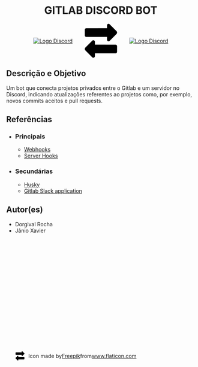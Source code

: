 <h1> 
   <strong>
      <center> GITLAB DISCORD BOT </center>
   </strong>
</h1>

<div 
   style="
      display: flex;
      justify-content: center;
      align-items: center
   "
>
   <a href="https://gitlab.com/"><img src="https://about.gitlab.com/images/press/logo/png/gitlab-logo-gray-stacked-rgb.png" width="160px" alt="Logo Discord"></a>
   <img style="padding: 0 30px" src="./assets/two-way-arrows.svg" style="fill: white"/>
   <a href="https://discord.com/"><img src="https://discord.com/assets/e7a3b51fdac2aa5ec71975d257d5c405.png" width="160px" alt="Logo Discord"></a>
</div>

<h2> <strong>Descrição e Objetivo</strong> </h2>
<p>
   Um bot que conecta projetos privados entre o Gitlab e um servidor no Discord, indicando atualizações referentes ao projetos como, por exemplo, novos commits aceitos e pull requests.
</p>

<!-- <h2> <strong>Tecnologias Utilizadas</strong> </h2> -->



<!-- <h2> <strong>Etapas do Desenvolvimento</strong> </h2> -->


<h2> <strong>Referências</strong> </h2>
<ul>
   <li> <h3>Principais</h3> </li>
   <ul>
      <li> 
         <a target="_blank" href="https://docs.gitlab.com/ee/user/project/integrations/webhooks.html">Webhooks</a>
      </li>
      <li> 
         <a target="_blank" href="https://docs.gitlab.com/ee/administration/server_hooks.html">Server Hooks</a>
      </li>
   </ul>
   
   <li> <h3>Secundárias</h3> </li>
   <ul>
      <li>
         <a target="_blank" href="https://github.com/typicode/husky">Husky</a>
      </li>
      <li>
         <a target="_blank" href="https://docs.gitlab.com/ee/user/project/integrations/gitlab_slack_application.html">Gitlab Slack application</a>
      </li>
   </ul>
</ul>


<h2> <strong>Autor(es)</strong> </h2>
<ul>
   <li> Dorgival Rocha </li>
   <li> Jânio Xavier </li>
<ul>


<footer>
   </ul>
      <div style="padding:300px 0; display:flex; align-items:center;">
         <img style="padding-right: 10px" src="./assets/two-way-arrows.svg" style="fill: white" width="25px"/>
         Icon made by <a href="https://www.freepik.com" title="Freepik">Freepik</a> from <a href="https://www.flaticon.com/" title="Flaticon">www.flaticon.com</a>
      </div>
</footer>
